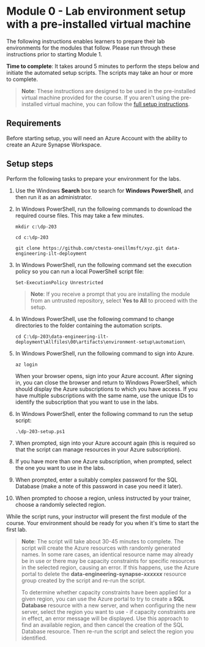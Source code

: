 # Module 0 - Lab environment setup with a pre-installed virtual machine

The following instructions enables learners to prepare their lab environments for the modules that follow. Please run through these instructions prior to starting Module 1.

**Time to complete**: It takes around 5 minutes to perform the steps below and initiate the automated setup scripts. The scripts may take an hour or more to complete.

> **Note**: These instructions are designed to be used in the pre-installed virtual machine provided for the course. If you aren't using the pre-installed virtual machine, you can follow the [full setup instructions](00FullSetupREADME.md).

## Requirements

Before starting setup, you will need an Azure Account with the ability to create an Azure Synapse Workspace.

## Setup steps

Perform the following tasks to prepare your environment for the labs.

1. Use the Windows **Search** box to search for **Windows PowerShell**, and then run it as an administrator.

2. In Windows PowerShell, run the following commands to download the required course files. This may take a few minutes. <!-- Change path when labs are moved to production repo -->

    ```
    mkdir c:\dp-203

    cd c:\dp-203

    git clone https://github.com/ctesta-oneillmsft/xyz.git data-engineering-ilt-deployment
    ```

3. In Windows PowerShell, run the following command set the execution policy so you can run a local PowerShell script file:

    ```
    Set-ExecutionPolicy Unrestricted
    ```

    > **Note**: If you receive a prompt that you are installing the module from an untrusted repository, select **Yes to All** to proceed with the setup.

4. In Windows PowerShell, use the following command to change directories to the folder containing the automation scripts.

    ```
    cd C:\dp-203\data-engineering-ilt-deployment\Allfiles\00\artifacts\environment-setup\automation\
    ```

5. In Windows PowerShell, run the following command to sign into Azure.

    ```
    az login
    ```

    When your browser opens, sign into your Azure account. After signing in, you can close the browser and return to Windows PowerShell, which should display the Azure subscriptions to which you have access. If you have multiple subscriptions with the same name, use the unique IDs to identify the subscription that you want to use in the labs.

6. In Windows PowerShell, enter the following command to run the setup script:

    ```
    .\dp-203-setup.ps1
    ```

7. When prompted, sign into your Azure account again (this is required so that the script can manage resources in your Azure subscription).

8. If you have more than one Azure subscription, when prompted, select the one you want to use in the labs.

9. When prompted, enter a suitably complex password for the SQL Database (make a note of this password in case you need it later).

10. When prompted to choose a region, unless instructed by your trainer, choose a randomly selected region.

While the script runs, your instructor will present the first module of the course. Your environment should be ready for you when it's time to start the first lab.

> **Note**: The script will take about 30-45 minutes to complete. The script will create the Azure resources with randomly generated names. In some rare cases, an identical resource name may already be in use or there may be capacity constraints for specific resources in the selected region, causing an error. If this happens, use the Azure portal to delete the **data-engineering-synapse-*xxxxxx*** resource group created by the script and re-run the script.
>
> To determine whether capacity constraints have been applied for a given region, you can use the Azure portal to try to create a **SQL Database** resource with a new server, and when configuring the new server, select the region you want to use - if capacity constraints are in effect, an error message will be displayed. Use this approach to find an available region, and then cancel the creation of the SQL Database resource. Then re-run the script and select the region you identified.
